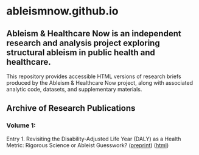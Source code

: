 # ableismnow.github.io
## Ableism & Healthcare Now is an independent research and analysis project exploring structural ableism in public health and healthcare.
This repository provides accessible HTML versions of research briefs produced by the Ableism & Healthcare Now project, along with associated analytic code, datasets, and supplementary materials.
## Archive of Research Publications
### Volume 1:
Entry 1. Revisiting the Disability-Adjusted Life Year (DALY) as a Health Metric: Rigorous Science or Ableist Guesswork? ([preprint]()) ([html](https://ableismnow.github.io/volume-1/entry-1/v1.html))
